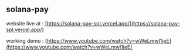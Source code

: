 ## solana-pay

website live at : [https://solana-pay-spl.vercel.app/](https://solana-pay-spl.vercel.app/)

working demo : [https://www.youtube.com/watch?v=wWeLmwl1jeE](https://www.youtube.com/watch?v=wWeLmwl1jeE)
